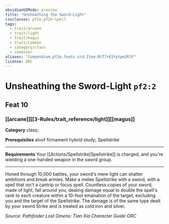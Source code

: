 ```yaml
---
obsidianUIMode: preview
title: "Unsheathing the Sword-Light"
cssclasses: pf2e,pf2e-spell
tags:
  - trait/arcane
  - trait/light
  - trait/magus
  - trait/common
  - category/class
  - remaster
aliases: "Compendium.pf2e.feats-srd.Item.RtT7r61Yytpe2RlF"
license: ORC
---
```

# Unsheathing the Sword-Light `pf2:2`
## Feat 10
### [[arcane]][[3-Rules/trait_reference/light]][[magus]]

**Category** class; 



**Prerequisites** aloof firmament hybrid study; Spellstrike
* * *
**Requirements** Your [[Actions/Spellstrike|Spellstrike]] is charged, and you're wielding a one-handed weapon in the sword group.

* * *

Honed through 10,000 battles, your sword's mere light can shatter ambitions and break armies. Make a melee Spellstrike with a sword, with a spell that isn't a cantrip or focus spell. Countless copies of your sword, made of light, fall around you, dealing damage equal to double the spell's rank to each creature within a 10-foot emanation of the target, excluding you and the target of the Spellstrike. The damage is of the same type dealt by your sword Strike and is treated as cold iron and silver.

*Source: Pathfinder Lost Omens: Tian Xia Character Guide*
*ORC*